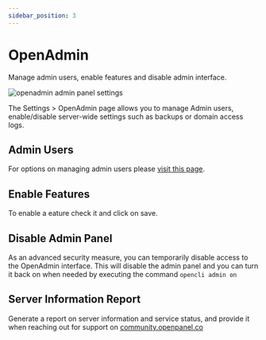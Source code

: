 ```yaml
---
sidebar_position: 3
---
```


# OpenAdmin

Manage admin users, enable features and disable admin interface.

![openadmin admin panel settings](/img/admin/adminpanel_openadmin_settings.png)

The Settings > OpenAdmin page allows you to manage Admin users, enable/disable server-wide settings such as backups or domain access logs.

##  Admin Users

For options on managing admin users please [visit this page](/docs/admin/users/openadmin).

## Enable Features

To enable a eature check it and click on save.

## Disable Admin Panel
As an advanced security measure, you can temporarily disable access to the OpenAdmin interface. This will disable the admin panel and you can turn it back on when needed by executing the command `opencli admin on`

## Server Information Report
Generate a report on server information and service status, and provide it when reaching out for support on [community.openpanel.co](https://community.openpanel.co/)

